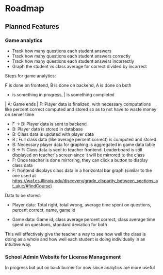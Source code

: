 # Roadmap

## Planned Features

 ### Game analytics
 - Track how many questions each student answers
 - Track how many questions each student answers correctly
 - Track how many questions each student answers incorrectly
 - Graph the student vs class average for correct divided by incorrect

Steps for game analytics:

F is done on frontend, B is done on backend, A is done on both

- is something in progress, | is something completed

| A: Game ends
| F: Player data is finalized, with necessary computations like percent correct computed and stored so as to not have to waste money on server time
- F -> B: Player data is sent to backend
- B: Player data is stored in database
- B: Class data is updated with player data
- B : Full class data (like average percent correct) is computed and stored
- B: Necessary player data for graphing is aggregated in game data table
- B -> F: Class data is sent to teacher frontend. Leaderboard is still displayed on teacher's screen since it will be mirrored to the class
- F: Once teacher is done mirroring, they can click a button to display class data
- F: frontend displays class data in a horizontal bar graph (similar to the one used at https://waf.cs.illinois.edu/discovery/grade_disparity_between_sections_at_uiuc/#findCourse)

Data to be stored: 

- Player data: Total right, total wrong, average time spent on questions, percent correct, name, game id

- Game data: Game id, class average percent correct, class average time spent on questions, standard deviation for both

This will effectively give the teacher a way to see how well the class is doing as a whole and how well each student is doing individually in an intuitive way.

### School Admin Website for License Management

In progress but put on back burner for now since analytics are more useful